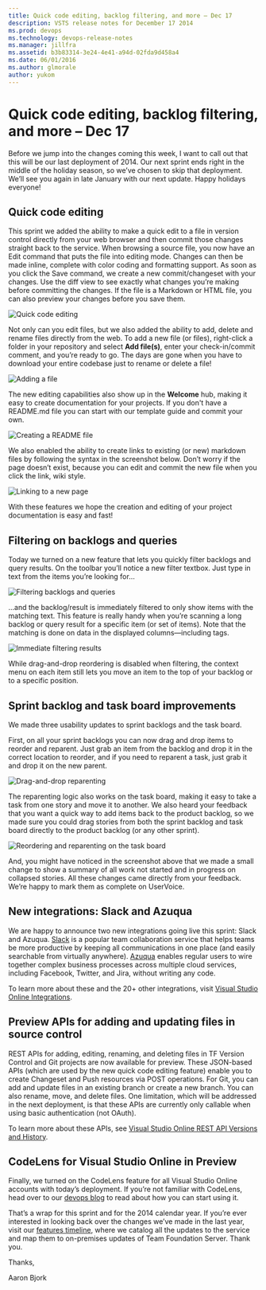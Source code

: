 ```yaml
---
title: Quick code editing, backlog filtering, and more – Dec 17
description: VSTS release notes for December 17 2014
ms.prod: devops
ms.technology: devops-release-notes
ms.manager: jillfra
ms.assetid: b3b83314-3e24-4e41-a94d-02fda9d458a4
ms.date: 06/01/2016
ms.author: glmorale
author: yukom
---
```


# Quick code editing, backlog filtering, and more – Dec 17

Before we jump into the changes coming this week, I want to call out that this will be our last deployment of 2014. Our next sprint ends right in the middle of the holiday season, so we’ve chosen to skip that deployment. We’ll see you again in late January with our next update. Happy holidays everyone!

## Quick code editing

This sprint we added the ability to make a quick edit to a file in version control directly from your web browser and then commit those changes straight back to the service. When browsing a source file, you now have an Edit command that puts the file into editing mode. Changes can then be made inline, complete with color coding and formatting support. As soon as you click the Save command, we create a new commit/changeset with your changes. Use the diff view to see exactly what changes you’re making before committing the changes. If the file is a Markdown or HTML file, you can also preview your changes before you save them.

![Quick code editing](media/12_17_01.png)

Not only can you edit files, but we also added the ability to add, delete and rename files directly from the web. To add a new file (or files), right-click a folder in your repository and select **Add file(s)**, enter your check-in/commit comment, and you’re ready to go. The days are gone when you have to download your entire codebase just to rename or delete a file!

![Adding a file](media/12_17_02.png)

The new editing capabilities also show up in the **Welcome** hub, making it easy to create documentation for your projects. If you don't have a README.md file you can start with our template guide and commit your own.

![Creating a README file](media/12_17_03.png)

We also enabled the ability to create links to existing (or new) markdown files by following the syntax in the screenshot below. Don’t worry if the page doesn’t exist, because you can edit and commit the new file when you click the link, wiki style.

![Linking to a new page](media/12_17_04.png)

With these features we hope the creation and editing of your project documentation is easy and fast!

## Filtering on backlogs and queries

Today we turned on a new feature that lets you quickly filter backlogs and query results. On the toolbar you’ll notice a new filter textbox. Just type in text from the items you’re looking for…

![Filtering backlogs and queries](media/12_17_05.png)

…and the backlog/result is immediately filtered to only show items with the matching text. This feature is really handy when you’re scanning a long backlog or query result for a specific item (or set of items). Note that the matching is done on data in the displayed columns—including tags.

![Immediate filtering results](media/12_17_06.png)

While drag-and-drop reordering is disabled when filtering, the context menu on each item still lets you move an item to the top of your backlog or to a specific position.

## Sprint backlog and task board improvements

We made three usability updates to sprint backlogs and the task board.

First, on all your sprint backlogs you can now drag and drop items to reorder and reparent. Just grab an item from the backlog and drop it in the correct location to reorder, and if you need to reparent a task, just grab it and drop it on the new parent.

![Drag-and-drop reparenting](media/12_17_07.png)

The reparenting logic also works on the task board, making it easy to take a task from one story and move it to another. We also heard your feedback that you want a quick way to add items back to the product backlog, so we made sure you could drag stories from both the sprint backlog and task board directly to the product backlog (or any other sprint).

![Reordering and reparenting on the task board](media/12_17_08.png)

And, you might have noticed in the screenshot above that we made a small change to show a summary of all work not started and in progress on collapsed stories. All these changes came directly from your feedback. We’re happy to mark them as complete on UserVoice.

## New integrations: Slack and Azuqua

We are happy to announce two new integrations going live this sprint: Slack and Azuqua. [Slack](https://www.slack.com/) is a popular team collaboration service that helps teams be more productive by keeping all communications in one place (and easily searchable from virtually anywhere). [Azuqua](https://www.azuqua.com/) enables regular users to wire together complex business processes across multiple cloud services, including Facebook, Twitter, and Jira, without writing any code.

To learn more about these and the 20+ other integrations, visit [Visual Studio Online Integrations](https://marketplace.visualstudio.com/vsts).

## Preview APIs for adding and updating files in source control

REST APIs for adding, editing, renaming, and deleting files in TF Version Control and Git projects are now available for preview. These JSON-based APIs (which are used by the new quick code editing feature) enable you to create Changeset and Push resources via POST operations. For Git, you can add and update files in an existing branch or create a new branch. You can also rename, move, and delete files. One limitation, which will be addressed in the next deployment, is that these APIs are currently only callable when using basic authentication (not OAuth).

To learn more about these APIs, see [Visual Studio Online REST API Versions and History](/rest/api/vsts/?view=vsts-rest-4.1#where-are-the-earlier-versions-of-rest-apis-before-41).

## CodeLens for Visual Studio Online in Preview

Finally, we turned on the CodeLens feature for all Visual Studio Online accounts with today’s deployment. If you’re not familiar with CodeLens, head over to our [devops blog](https://devblogs.microsoft.com/devops/codelens-in-visual-studio-online-is-now-in-public-preview/) to read about how you can start using it.

That’s a wrap for this sprint and for the 2014 calendar year. If you’re ever interested in looking back over the changes we’ve made in the last year, visit our [features timeline](../features-timeline.md), where we catalog all the updates to the service and map them to on-premises updates of Team Foundation Server. Thank you.

Thanks,

Aaron Bjork
